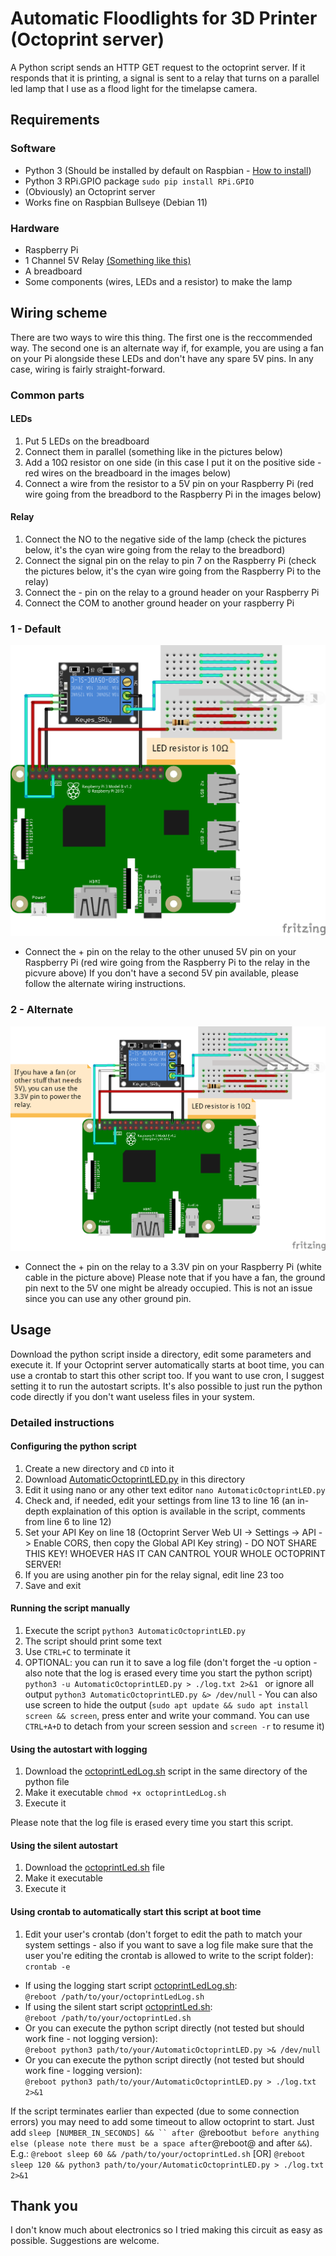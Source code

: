 # Automatic Floodlights for 3D Printer (Octoprint server)
A Python script sends an HTTP GET request to the octoprint server. If it responds that it is printing, a signal is sent to a relay that turns on a parallel led lamp that I use as a flood light for the timelapse camera.

## Requirements
### Software
* Python 3 (Should be installed by default on Raspbian - [How to install](https://www.raspberrypi.org/forums/viewtopic.php?t=181480)) 
* Python 3 RPi.GPIO package ```sudo pip install RPi.GPIO```
* (Obviously) an Octoprint server
* Works fine on Raspbian Bullseye (Debian 11)

### Hardware
* Raspberry Pi
* 1 Channel 5V Relay [(Something like this)](https://www.amazon.com/dp/B00VRUAHLE/)
* A breadboard
* Some components (wires, LEDs and a resistor) to make the lamp

## Wiring scheme
There are two ways to wire this thing.
The first one is the reccommended way.
The second one is an alternate way if, for example, you are using a fan on your Pi alongside these LEDs and don't have any spare 5V pins.
In any case, wiring is fairly straight-forward. 

### Common parts
#### LEDs
1. Put 5 LEDs on the breadboard
1. Connect them in parallel (something like in the pictures below)
1. Add a 10Ω resistor on one side (in this case I put it on the positive side - red wires on the breadboard in the images below)
1. Connect a wire from the resistor to a 5V pin on your Raspberry Pi (red wire going from the breadbord to the Raspberry Pi in the images below)

#### Relay
1. Connect the NO to the negative side of the lamp (check the pictures below, it's the cyan wire going from the relay to the breadbord)
1. Connect the signal pin on the relay to pin 7 on the Raspberry Pi (check the pictures below, it's the cyan wire going from the Raspberry Pi to the relay)
1. Connect the - pin on the relay to a ground header on your Raspberry Pi
1. Connect the COM to another ground header on your raspberry Pi

### 1 - Default
![Wiring scheme](https://github.com/StoKatze/Automatic-Floodlights-For-3D-Printer-Octoprint-server-/blob/main/Wiring%20Scheme/Lampadina%20Stampante%203D_bb_normal.png)
* Connect the + pin on the relay to the other unused 5V pin on your Raspberry Pi (red wire going from the Raspberry Pi to the relay in the picvure above)
If you don't have a second 5V pin available, please follow the alternate wiring instructions.

### 2 - Alternate
![Wiring scheme Alternate](https://github.com/StoKatze/Automatic-Floodlights-For-3D-Printer-Octoprint-server-/blob/main/Wiring%20Scheme/Lampadina%20Stampante%203D_alternate.png)
* Connect the + pin on the relay to a 3.3V pin on your Raspberry Pi (white cable in the picture above)
Please note that if you have a fan, the ground pin next to the 5V one might be already occupied. This is not an issue since you can use any other ground pin.

## Usage 
Download the python script inside a directory, edit some parameters and execute it.
If your Octoprint server automatically starts at boot time, you can use a crontab to start this other script too.
If you want to use cron, I suggest setting it to run the autostart scripts. It's also possible to just run the python code directly if you don't want useless files in your system.

### Detailed instructions
#### Configuring the python script
1. Create a new directory and ```CD``` into it
1. Download [AutomaticOctoprintLED.py](Python/AutomaticOctoprintLED.py) in this directory
1. Edit it using nano or any other text editor ```nano AutomaticOctoprintLED.py```
1. Check and, if needed, edit your settings from line 13 to line 16 (an in-depth explaination of this option is available in the script, comments from line 6 to line 12)
1. Set your API Key on line 18 (Octoprint Server Web UI -> Settings -> API -> Enable CORS, then copy the Global API Key string) - DO NOT SHARE THIS KEY! WHOEVER HAS IT CAN CANTROL YOUR WHOLE OCTOPRINT SERVER!
1. If you are using another pin for the relay signal, edit line 23 too
1. Save and exit

#### Running the script manually
1. Execute the script ```python3 AutomaticOctoprintLED.py```
1. The script should print some text
1. Use ```CTRL+C``` to terminate it
1. OPTIONAL: you can run it to save a log file (don't forget the -u option - also note that the log is erased every time you start the python script) ```python3 -u AutomaticOctoprintLED.py > ./log.txt 2>&1 ``` or ignore all output ```python3 AutomaticOctoprintLED.py &> /dev/null``` - You can also use screen to hide the output (```sudo apt update && sudo apt install screen && screen```, press enter and write your command. You can use ```CTRL+A+D``` to detach from your screen session and ```screen -r``` to resume it)

####  Using the autostart with logging
1. Download the [octoprintLedLog.sh](Autostart/octoprintLedLog.sh) script in the same directory of the python file
1. Make it executable ```chmod +x octoprintLedLog.sh```
1. Execute it

Please note that the log file is erased every time you start this script.

#### Using the silent autostart
1. Download the [octoprintLed.sh](Autostart/octoprintLed.sh) file
1. Make it executable
1. Execute it

#### Using crontab to automatically start this script at boot time
1. Edit your user's crontab (don't forget to edit the path to match your system settings - also if you want to save a log file make sure that the user you're editing the crontab is allowed to write to the script folder): ```crontab -e```
* If using the logging start script [octoprintLedLog.sh](Autostart/octoprintLedLog.sh):<br>
```@reboot /path/to/your/octoprintLedLog.sh```
* If using the silent start script [octoprintLed.sh](Autostart/octoprintLed.sh):<br>
```@reboot /path/to/your/octoprintLed.sh```
* Or you can execute the python script directly (not tested but should work fine - not logging version):<br>
```@reboot python3 path/to/your/AutomaticOctoprintLED.py >& /dev/null```
* Or you can execute the python script directly (not tested but should work fine - logging version):<br>
```@reboot python3 path/to/your/AutomaticOctoprintLED.py > ./log.txt 2>&1```

If the script terminates earlier than expected (due to some connection errors) you may need to add some timeout to allow octoprint to start.
Just add ```sleep [NUMBER_IN_SECONDS] && `` after ```@reboot``` but before anything else (please note there must be a space after ```@reboot@ and after ```&&```).
E.g.: ```@reboot sleep 60 && /path/to/your/octoprintLed.sh``` [OR] ```@reboot sleep 120 && python3 path/to/your/AutomaticOctoprintLED.py > ./log.txt 2>&1```

## Thank you
I don't know much about electronics so I tried making this circuit as easy as possible. Suggestions are welcome.
